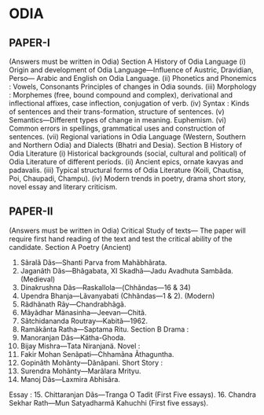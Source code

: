
# ODIA 


## PAPER-I 
(Answers must be written in Odia) 
Section A 
History of Odia Language 
 (i) Origin and development of Odia Language—Influence of Austric, Dravidian, Perso— Arabic and 
English on Odia Language. 
 (ii) Phonetics and Phonemics : Vowels, Consonants Principles of changes in Odia sounds. 
 (iii) Morphology : Morphemes (free, bound compound and complex), derivational and inflectional 
affixes, case inflection, conjugation of verb. 
 (iv) Syntax : Kinds of sentences and their trans-formation, structure of sentences. 
 (v) Semantics—Different types of change in meaning. Euphemism. 
 (vi) Common errors in spellings, grammatical uses and construction of sentences. 
 (vii) Regional variations in Odia Language (Western, Southern and Northern Odia) and Dialects (Bhatri 
and Desia). 
Section B 
History of Odia Literature
 (i) Historical backgrounds (social, cultural and political) of Odia Literature of different periods. 
 (ii) Ancient epics, ornate kavyas and padavalis. 
 (iii) Typical structural forms of Odia Literature (Koili, Chautisa, Poi, Chaupadi, Champu). 
 (iv) Modern trends in poetry, drama short story, novel essay and literary criticism.



## PAPER-II 
(Answers must be written in Odia) 
Critical Study of texts— 
 The paper will require first hand reading of the text and test the critical ability of the candidate. 
Section A 
Poetry 
(Ancient) 
1. Sãralã Dãs—Shanti Parva from Mahãbhãrata. 
 2. Jaganãth Dãs—Bhãgabata, XI Skadhã—Jadu Avadhuta Sambãda.
(Medieval) 
 3. Dinakrushna Dãs—Raskallola—(Chhãndas—16 & 34) 
 4. Upendra Bhanja—Lãvanyabati (Chhãndas—1 & 2). 
(Modern) 
 5. Rãdhãnath Rãy—Chandrabhãgã. 
 6. Mãyãdhar Mänasinha—Jeevan—Chitã. 
 7. Sãtchidananda Routray—Kabitã—1962. 
 8. Ramãkãnta Ratha—Saptama Ritu. 
Section B 
Drama : 
9. Manoranjan Dãs—Kätha-Ghoda. 
 10. Bijay Mishra—Tata Niranjanä. 
Novel : 
11. Fakir Mohan Senãpati—Chhamãna Ãthaguntha. 
 12. Gopinãth Mohãnty—Dãnãpani. 
Short Story : 
13. Surendra Mohãnty—Marãlara Mrityu. 
 14. Manoj Dãs—Laxmira Abhisãra. 



Essay :
 15. Chittaranjan Dãs—Tranga O Tadit (First Five essays). 
 16. Chandra Sekhar Rath—Mun Satyadharmã 
Kahuchhi (First five essays). 

